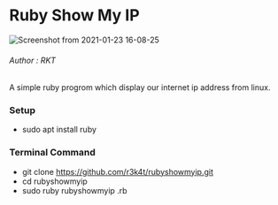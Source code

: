 # Ruby Show My IP

![Screenshot from 2021-01-23 16-08-25](https://user-images.githubusercontent.com/69615463/105575574-d5e58b00-5d96-11eb-967a-d401097d7ad5.png)


<h6>Author : RKT</h6>


A simple ruby progrom which display our internet ip address from linux. 



### Setup ###

+ sudo apt install ruby

### Terminal Command ###

+ git clone https://github.com/r3k4t/rubyshowmyip.git
+ cd rubyshowmyip
+ sudo ruby rubyshowmyip .rb




